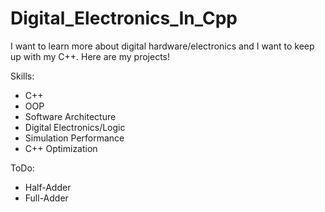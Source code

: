 # Digital_Electronics_In_Cpp
I want to learn more about digital hardware/electronics and I want to keep up with my C++. Here are my projects!

Skills:
 - C++
 - OOP
 - Software Architecture
 - Digital Electronics/Logic
 - Simulation Performance
 - C++ Optimization

ToDo:
 - Half-Adder
 - Full-Adder
